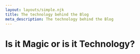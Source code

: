 ```yaml
---
layout: layouts/simple.njk
title: The technology behind the Blog
meta_description: The technology behind the Blog
---
```


# Is it Magic or is it Technology?